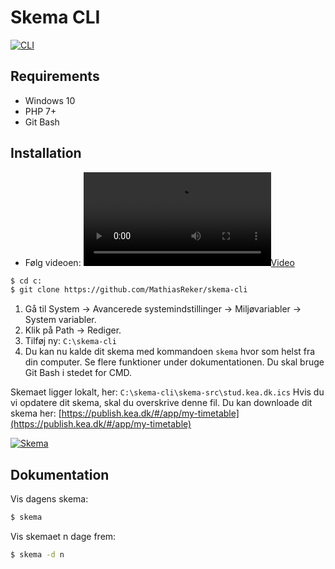 # Skema CLI

[![CLI](https://github.com/MathiasReker/skema-cli/blob/main/skema.png)](https://github.com/MathiasReker/skema-cli/blob/main/skema.png "CLI")

## Requirements
- Windows 10
- PHP 7+
- Git Bash

## Installation
- Følg videoen: [![Video](https://github.com/MathiasReker/skema-cli/blob/main/skema-cli.webm)](https://github.com/MathiasReker/skema-cli/blob/main/skema-cli.webm "Video")

``` bash
$ cd c:
$ git clone https://github.com/MathiasReker/skema-cli
```

1) Gå til System -> Avancerede systemindstillinger -> Miljøvariabler -> System variabler.
2) Klik på Path -> Rediger.
3) Tilføj ny: `C:\skema-cli`
4) Du kan nu kalde dit skema med kommandoen `skema` hvor som helst fra din computer. Se flere funktioner under dokumentationen. Du skal bruge Git Bash i stedet for CMD.

Skemaet ligger lokalt, her: `C:\skema-cli\skema-src\stud.kea.dk.ics`
Hvis du vi opdatere dit skema, skal du overskrive denne fil. Du kan downloade dit skema her: [https://publish.kea.dk/#/app/my-timetable](https://publish.kea.dk/#/app/my-timetable)

[![Skema](https://github.com/MathiasReker/skema-cli/blob/main/kean-publisher.png)](https://github.com/MathiasReker/skema-cli/blob/main/kean-publisher.png "Skema")

## Dokumentation
Vis dagens skema:
``` bash
$ skema
```

Vis skemaet n dage frem:
``` bash
$ skema -d n
```
